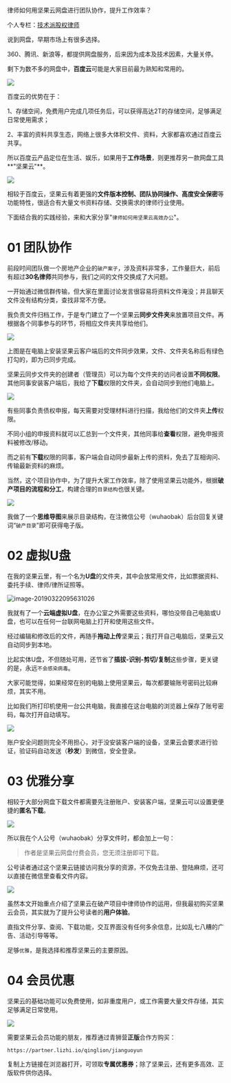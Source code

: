律师如何用坚果云网盘进行团队协作，提升工作效率？

个人专栏：[技术派股权律师](https://zhuanlan.zhihu.com/Marvin1379)

说到网盘，早期市场上有很多选择。

360、腾讯、新浪等，都提供网盘服务，后来因为成本及技术因素，大量关停。

剩下为数不多的网盘中，**百度云**可能是大家目前最为熟知和常用的。

![](http://wuhaobak-pic.test.upcdn.net/blog/2019-03-21-141129.jpg)

百度云的优势在于：

1、存储空间，免费用户完成几项任务后，可以获得高达2T的存储空间，足够满足日常使用需求；

2、丰富的资料共享生态，网络上很多大体积文件、资料，大家都喜欢通过百度云共享。

所以百度云产品定位在生活、娱乐，如果用于**工作场景**，则更推荐另一款网盘工具**"坚果云"**。

![](http://wuhaobak-pic.test.upcdn.net/blog/2019-03-21-142531.jpg)

相较于百度云，坚果云有着更强的**文件版本控制、团队协同操作、高度安全保密**等功能特性，很适合有大量文书资料存储、交换需求的律师行业使用。

下面结合我的实践经验，来和大家分享"`律师如何用坚果云高效办公`"。

# 01 团队协作 

前段时间团队做一个房地产企业的`破产案子`，涉及资料非常多，工作量巨大，前后有超过**30名律师**共同参与，我们之间的文件交换成了大问题。

一开始通过微信群传输，但大家在里面讨论发言很容易将资料文件淹没；并且聊天文件没有结构分类，查找非常不方便。

我负责文件归档工作，于是专门建立了一个坚果云**同步文件夹**来放置项目文件。再根据各个同事参与的环节，将相应文件夹共享给他们。

![](http://wuhaobak-pic.test.upcdn.net/blog/2019-03-21-150846.jpg)

上图是在电脑上安装坚果云客户端后的文件同步效果，文件、文件夹名称后有绿色打勾的，即为已同步完成。

坚果云同步文件夹的创建者（管理员）可以为每个文件夹的访问者设置**不同权限**。其他同事安装客户端后，我给了**下载**权限的文件夹，会自动同步到他们电脑上。

![](http://wuhaobak-pic.test.upcdn.net/blog/2019-03-22-012807.jpg)

有些同事负责债权申报，每天需要对受理材料进行扫描，我给他们的文件夹**上传**权限。

不同小组的申报资料就可以汇总到一个文件夹，其他同事给**查看**权限，避免申报资料被修改/移动。

而之前有**下载**权限的同事，客户端会自动同步最新上传的资料，免去了互相询问、传输最新资料的麻烦。

当然，这个项目协作中，为了提升大家工作效率，除了使用坚果云功能外，根据**破产项目的流程和分工**，构建合理的`目录结构`也很关键。

![](http://wuhaobak-pic.test.upcdn.net/blog/2019-03-22-030350.jpg)

我做了一个**思维导图**来展示目录结构，在注微信公号（wuhaobak）后台回复关键词“`破产目录`”即可获得电子版。

# 02 虚拟U盘 

在我的坚果云里，有一个名为**U盘**的文件夹，其中会放常用文件，比如票据资料、委托手续、律师/律所证照等。

![image-20190322095631026](http://wuhaobak-pic.test.upcdn.net/blog/2019-03-22-015631.png)

我就有了一个**云端虚拟U盘**，在办公室之外需要这些资料，哪怕没带自己电脑或U盘，也可以在任何一台联网电脑上打开和使用这些文件。

经过编辑和修改后的文件，再随手**拖动上传**坚果云；我打开自己电脑后，坚果云又自动同步到本地。

比起实体U盘，不但随处可用，还节省了**插拔-识别-剪切/复制**这些步骤，更关键的是，永远`不会感染病毒`。

大家可能觉得，如果经常在别的电脑上使用坚果云，每次都要输账号密码比较麻烦，其实不用。

比如我们所打印机使用一台公共电脑，我直接在这台电脑的浏览器上保存了账号密码，每次打开自动填写。

![](http://wuhaobak-pic.test.upcdn.net/blog/2019-03-22-020813.jpg)

账户安全问题则完全不用担心，对于没安装客户端的设备，坚果云会要求进行验证，验证码自动发送（**秒发**）到微信，安全登录。

# 03 优雅分享 

相较于大部分网盘下载文件都需要先注册账户、安装客户端，坚果云可以设置更便捷的**匿名下载**。

![](http://wuhaobak-pic.test.upcdn.net/blog/2019-03-22-022253.jpg)

所以我在个人公号（wuhaobak）分享文件时，都会加上一句：

> 作者是坚果云网盘付费会员，您无须注册即可下载。

公号读者通过这个坚果云链接访问我分享的资源，不仅免去注册、登陆麻烦，还可以直接在微信里查看文件内容。

![](http://wuhaobak-pic.test.upcdn.net/blog/2019-03-22-023519.jpg)

虽然本文开始重点介绍了坚果云在破产项目中律师协作的运用，但我最初购买坚果云会员，其实就为了提升公号读者的**用户体验**。

直指文件分享、查阅、下载功能，交互界面没有任何多余信息，比如乱七八糟的广告、活动引导等等。

足够`优雅`，是我选择和推荐坚果云的主要原因。

# 04 会员优惠

坚果云的基础功能可以免费使用，如非重度用户，或工作需要大量文件存储，其实足够满足日常使用。

![](http://wuhaobak-pic.test.upcdn.net/blog/2019-03-22-024910.jpg)

需要坚果云会员功能的朋友，推荐通过青狮营**正版**合作方购买：

`https://partner.lizhi.io/qinglion/jianguoyun`

复制上方链接在浏览器打开，可领取**专属优惠券**；除了坚果云，还有更多高效、正版软件供你选择。

